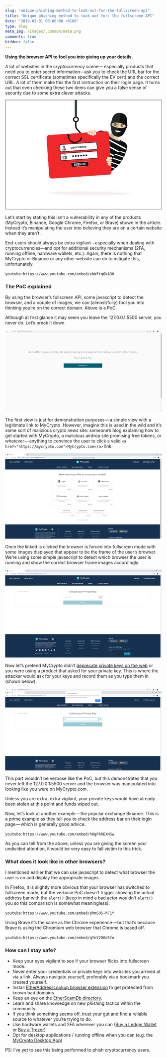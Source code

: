 ```yaml
---
slug: "unique-phishing-method-to-look-out-for-the-fullscreen-api"
title: "Unique phishing method to look out for: the fullscreen API"
date: "2019-01-01 00:00:00 +0100"
type: blog
meta_img: /images/.common/meta.png
comments: true
hidden: false
---
```


**Using the browser API to fool you into giving up your details.**

A lot of websites in the cryptocurrency scene— especially products that need you to enter secret information—ask you to check the URL bar for the correct SSL certificate (sometimes specifically the EV cert) and the correct URL. A lot of them make this the first instruction on their login page. It turns out that even checking these two items can give you a false sense of security due to some extra clever attacks.

![images/unique-phishing-method-to-look-out-for-the-fullscreen-api/1.png](./images/unique-phishing-method-to-look-out-for-the-fullscreen-api/1.png)

Let’s start by stating this isn’t a vulnerability in any of the products (MyCrypto, Binance, Google Chrome, Firefox, or Brave) shown in the article. Instead it’s manipulating the user into believing they are on a certain website when they aren’t.

End-users should always be extra vigilant—especially when dealing with cryptocurrencies—and opt for additional security mechanisms (2FA, running offline, hardware wallets, etc.). Again, there is nothing that MyCrypto or Binance or any other website can do to mitigate this, unfortunately.

`youtube:https://www.youtube.com/embed/ebWftq6kA30`

### The PoC explained

By using the browser’s fullscreen API, some javascript to detect the browser, and a couple of images, we can (almost/fully) fool you into thinking you’re on the correct domain. Above is a PoC.

Although at first glance it may seem you leave the 127.0.0.1:5500 server, you never do. Let’s break it down.

![images/unique-phishing-method-to-look-out-for-the-fullscreen-api/2.png](./images/unique-phishing-method-to-look-out-for-the-fullscreen-api/2.png)

The first view is just for demonstration purposes — a simple view with a legitimate link to MyCrypto. However, imagine this is used in the wild and it’s some sort of malicious crypto news site: someone’s blog explaining how to get started with MyCrypto, a malicious airdrop site promising free tokens, or whatever — anything to convince the user to click a valid `<a href="https://mycrypto.com">MyCrypto.com</a>` link.

![images/unique-phishing-method-to-look-out-for-the-fullscreen-api/3.png](./images/unique-phishing-method-to-look-out-for-the-fullscreen-api/3.png)

Once the linked is clicked the browser is forced into fullscreen mode with some images displayed that appear to be the frame of the user’s browser. We’re using some simple javascript to detect which browser the user is running and show the correct browser frame images accordingly.

![images/unique-phishing-method-to-look-out-for-the-fullscreen-api/4.png](./images/unique-phishing-method-to-look-out-for-the-fullscreen-api/4.png)

Now let’s pretend MyCrypto didn’t [deprecate private keys on the web](https://medium.com/mycrypto/a-safer-mycrypto-79d65196e7d8) or you were using a product that asked for your private key. This is where the attacker would ask for your keys and record them as you type them in (shown below).

![images/unique-phishing-method-to-look-out-for-the-fullscreen-api/5.png](./images/unique-phishing-method-to-look-out-for-the-fullscreen-api/5.png)

This part wouldn’t be verbose like the PoC, but this demonstrates that you never left the 127.0.0.1:5500 server and the browser was manipulated into looking like you were on MyCrypto.com.

Unless you are extra, extra vigilant, your private keys would have already been stolen at this point and funds wiped out.

Now, let’s look at another example — the popular exchange Binance. This is a prime example as they tell you to check the address bar on their login page — which is generally good advice.

`youtube:https://www.youtube.com/embed/hOgPAhEXNSw`

As you can tell from the above, unless you are giving the screen your undivided attention, it would be very easy to fall victim to this trick.

### What does it look like in other browsers?

I mentioned earlier that we can use javascript to detect what browser the user is on and display the appropriate images.

In Firefox, it is slightly more obvious that your browser has switched to fullscreen mode, but the verbose PoC doesn’t trigger showing the actual address bar with the `alert()` (keep in mind a bad actor wouldn’t `alert()` you so this comparison is somewhat meaningless).

`youtube:https://www.youtube.com/embed/phmS05-hF1Y`

Using Brave it’s the same as the Chrome experience — but that’s because Brave is using the Chromium web browser that Chrome is based off.

`youtube:https://www.youtube.com/embed/qYnY2DOd5fo`

### How can I stay safe?

* Keep your eyes vigilant to see if your browser flicks into fullscreen mode.
* Never enter your credentials or private keys into websites you arrived at via a link. Always navigate yourself, preferably via a bookmark you created yourself.
* Install [EtherAddressLookup browser extension](https://github.com/409H/EtherAddressLookup#etheraddresslookup) to get protected from known bad domains.
* Keep an eye on the [EtherScamDb directory](https://etherscamdb.info/).
* Learn and share knowledge on new phishing tactics within the community.
* If you think something seems off, trust your gut and find a reliable source to whatever you’re trying to do.
* Use hardware wallets and 2FA wherever you can ([Buy a Ledger Wallet](https://www.ledgerwallet.com/r/1985?path=/products/) or [Buy a Trezor](https://shop.trezor.io/?offer_id=10&aff_id=1735))
* Opt for desktop applications / running offline when you can (e.g. the [MyCrypto Desktop App](https://download.mycrypto.com/))

PS: I’ve yet to see this being performed to phish cryptocurrency users.